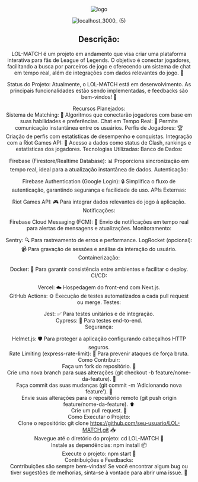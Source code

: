 
<div align="center">

![logo](https://github.com/user-attachments/assets/1390f1cc-0048-4fe3-ae41-f287afa7d548)

![localhost_3000_ (5)](https://github.com/user-attachments/assets/f836602e-41c6-45af-b623-e8023827fed0)


## Descrição:
LOL-MATCH é um projeto em andamento que visa criar uma plataforma interativa para fãs de League of Legends. O objetivo é conectar jogadores, facilitando a busca por parceiros de jogo e oferecendo um sistema de chat em tempo real, além de integrações com dados relevantes do jogo. 🌟

Status do Projeto:
Atualmente, o LOL-MATCH está em desenvolvimento. As principais funcionalidades estão sendo implementadas, e feedbacks são bem-vindos! 🚧

Recursos Planejados:<br/>
Sistema de Matching: 🤝 Algoritmos que conectarão jogadores com base em suas habilidades e preferências.
Chat em Tempo Real: 💬 Permite comunicação instantânea entre os usuários.
Perfis de Jogadores: 🏆 Criação de perfis com estatísticas de desempenho e conquistas.
Integração com a Riot Games API: 🔗 Acesso a dados como status de Clash, rankings e estatísticas dos jogadores.
Tecnologias Utilizadas:
Banco de Dados:<br/>

Firebase (Firestore/Realtime Database): 📊 Proporciona sincronização em tempo real, ideal para a atualização instantânea de dados.
Autenticação:<br/>

Firebase Authentication (Google Login): 🔒 Simplifica o fluxo de autenticação, garantindo segurança e facilidade de uso.
APIs Externas:<br/>

Riot Games API: 🎮 Para integrar dados relevantes do jogo à aplicação.
Notificações:<br/>

Firebase Cloud Messaging (FCM): 📲 Envio de notificações em tempo real para alertas de mensagens e atualizações.
Monitoramento:<br/>

Sentry: 🔍 Para rastreamento de erros e performance.
LogRocket (opcional): 📹 Para gravação de sessões e análise da interação do usuário.
Containerização:<br/>

Docker: 🐳 Para garantir consistência entre ambientes e facilitar o deploy.
CI/CD:<br/>

Vercel: ☁️ Hospedagem do front-end com Next.js.<br/>
GitHub Actions: ⚙️ Execução de testes automatizados a cada pull request ou merge.
Testes:

Jest: ✅ Para testes unitários e de integração.<br/>
Cypress: 🚀 Para testes end-to-end.<br/>
Segurança:<br/>

Helmet.js: 🛡️ Para proteger a aplicação configurando cabeçalhos HTTP seguros. <br/>
Rate Limiting (express-rate-limit): 🚫 Para prevenir ataques de força bruta.<br/>
Como Contribuir:<br/>
Faça um fork do repositório. 🍴<br/>
Crie uma nova branch para suas alterações (git checkout -b feature/nome-da-feature). 🌱<br/>
Faça commit das suas mudanças (git commit -m 'Adicionando nova feature'). 📝<br/>
Envie suas alterações para o repositório remoto (git push origin feature/nome-da-feature). ⬆️<br/>
Crie um pull request. 🔄<br/>
Como Executar o Projeto:<br/>
Clone o repositório: git clone https://github.com/seu-usuario/LOL-MATCH.git 📥<br/>
Navegue até o diretório do projeto: cd LOL-MATCH 📂<br/>
Instale as dependências: npm install 📦<br/>
Execute o projeto: npm start 🚀<br/>
Contribuições e Feedbacks:<br/>
Contribuições são sempre bem-vindas! Se você encontrar algum bug ou tiver sugestões de melhorias, sinta-se à vontade para abrir uma issue. 💬<br/>
<div/>
